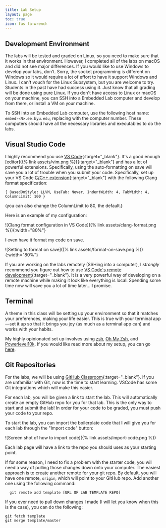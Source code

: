 ```yaml
---
title: Lab Setup
layout: page
toc: true
icon: fas fa-wrench
---
```


## Development Environment

The labs will be tested and graded on Linux, so you need to make sure that it works in that environment. However, I completed all of the labs on macOS and did not see major differences. If you would like to use Windows to develop your labs, don't. Sorry, the socket programming is different on Windows so it would require a lot of effort to have it support Windows and Linux. I can't vouch for the Linux Subsystem, but you are welcome to try. Students in the past have had success using it. Just know that all grading will be done using pure Linux. If you don't have access to Linux or macOS on your machine, you can SSH into a Embedded Lab computer and develop from there, or install a VM on your machine. 

To SSH into an Embedded Lab computer, use the following host name: `embed-<N>.ee.byu.edu`, replacing <N> with the computer number. These computers should have all the necessary libraries and executables to do the labs.

## Visual Studio Code

I highly recommend you use [VS Code](https://code.visualstudio.com){:target="_blank"}. It's a good enough [editor]({% link assets/vim.png %}){:target="_blank"} and has a lot of powerful extensions. Specifically, using the auto-formatting on save will save you a lot of trouble when you submit your code. Specifically, set up your VS Code [C/C++ extension](https://marketplace.visualstudio.com/items?itemName=ms-vscode.cpptools){:target="_blank"} with the following Clang format specification:

```
{ BasedOnStyle: LLVM, UseTab: Never, IndentWidth: 4, TabWidth: 4, ColumnLimit: 100 }
```

(you can also change the ColumnLimit to 80, the default.)

Here is an example of my configuration:

![Clang format configuration in VS Code]({% link assets/clang-format.png %}){:width="80%"}

I even have it format my code on save.

![Setting to format on save]({% link assets/format-on-save.png %}){:width="80%"}

If you are working on the labs remotely (SSHing into a computer), I *strongly* recommend you figure out how to use [VS Code's remote development](https://code.visualstudio.com/docs/remote/ssh){:target="_blank"}. It is a very powerful way of developing on a remote machine while making it look like everything is local. Spending some time now will save you a lot of time later... I promise.

## Terminal

A theme in this class will be setting up your environment so that it matches your preferences, making your life easier. This is true with your terminal app—set it up so that it brings you joy (as much as a terminal app can) and works with your habits. 

My highly opinionated set up involves using [zsh](https://en.wikipedia.org/wiki/Z_shell), [Oh My Zsh](https://github.com/ohmyzsh/ohmyzsh), and [Powerlevel10k](https://github.com/romkatv/powerlevel10k). If you would like read more about my setup, you can go [here](https://byunetlab.notion.site/Phil-s-Computer-Setup-0722e33e22e74460aa53f58d5f2babb8).

## Git Repositories

For the labs, we will be using [GitHub Classroom](https://classroom.github.com/classrooms){:target="_blank"}. If you are unfamiliar with Git, now is the time to start learning. VSCode has some Git integrations which will make this easier. 

For each lab, you will be given a link to start the lab. This will automatically create an empty GitHub repo for you for that lab. This is the only way to start and submit the lab! In order for your code to be graded, you must push your code to your repo. 

To start the lab, you can import the boilerplate code that I will give you for each lab through the "Import code" button:

![Screen shot of how to import code]({% link assets/import-code.png %})

Each lab page will have a link to the repo you should uses as your starting point. 

If for some reason, I need to fix a problem with the starter code, you will need a way of pulling those changes down onto your computer. The easiest approach is to create another remote for your git repo. By default, you will have one remote, `origin`, which will point to your GitHub repo. Add another one using the following command:

```
  git remote add template [URL OF LAB TEMPLATE REPO]
```

If you ever need to pull down changes I made (I will let you know when this is the case), you can do the following:

```
git fetch template
git merge template/master
```
